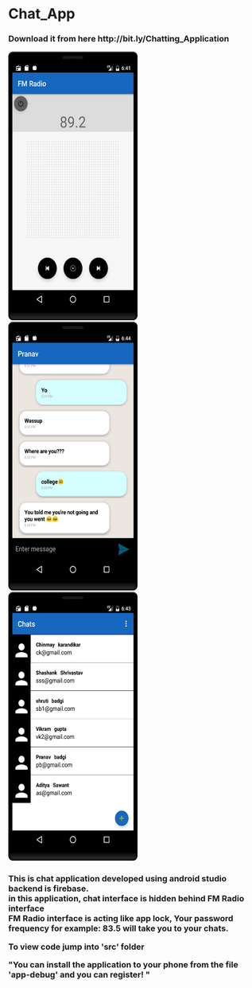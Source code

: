 # Chat_App
<h3> Download it from here http://bit.ly/Chatting_Application </h3>
<img src = "Images/ss4.png" width = "260" height="540">
<br>
<img src = "Images/sss3.png" width = "260" height="540">
<br>
<img src = "Images/ss2.png" width = "260" height="540">
<br>
<h3>This is chat application developed using android studio backend is firebase.<br>
in this application, chat interface is hidden behind FM Radio interface <br>
FM Radio interface is acting like app lock, Your password frequency for example: 83.5 will take you to your chats.<br>


To view code jump into 'src' folder<br>

"You can install the application to your phone from the file 'app-debug' and you can register! "<br>
</h3>
